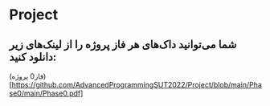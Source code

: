 # Project
## شما می‌توانید داک‌های هر فاز پروژه را از لینک‌های زیر دانلود کنید:

(فاز0 پروژه) [https://github.com/AdvancedProgrammingSUT2022/Project/blob/main/Phase0/main/Phase0.pdf]
